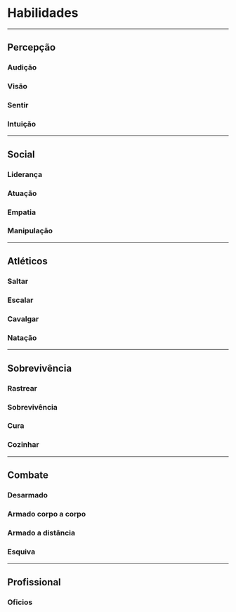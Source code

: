 # Habilidades

---

## Percepção

### Audição
### Visão
### Sentir
### Intuição

---

## Social

### Liderança
### Atuação
### Empatia
### Manipulação

---

## Atléticos

### Saltar
### Escalar
### Cavalgar
### Natação

---

## Sobrevivência

### Rastrear
### Sobrevivência
### Cura
### Cozinhar

---

## Combate

### Desarmado
### Armado corpo a corpo
### Armado a distância
### Esquiva

---

## Profissional

### Oficios
